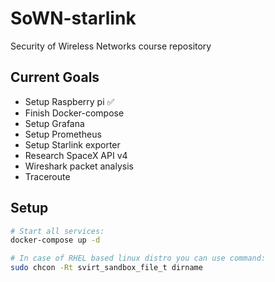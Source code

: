 # SoWN-starlink

Security of Wireless Networks course repository

## Current Goals

- Setup Raspberry pi :white_check_mark:
- Finish Docker-compose
- Setup Grafana
- Setup Prometheus
- Setup Starlink exporter
- Research SpaceX API v4
- Wireshark packet analysis
- Traceroute

## Setup

```bash
# Start all services:
docker-compose up -d

# In case of RHEL based linux distro you can use command:
sudo chcon -Rt svirt_sandbox_file_t dirname
```
